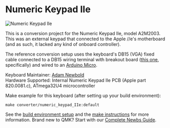 # Numeric Keypad IIe

![Numeric Keypad IIe](https://upload.wikimedia.org/wikipedia/commons/3/3b/Apple_Numeric_Keypad_IIe.jpg)

This is a conversion project for the Numeric Keypad IIe, model A2M2003. This was an external keypad that connected to the Apple //e's motherboard (and as such, it lacked any kind of onboard controller).

The reference conversion setup uses the keyboard's DB15 (VGA) fixed cable connected to a DB15 wiring terminal with breakout board ([this one](https://www.amazon.com/gp/product/B07437293Y/ref=ppx_yo_dt_b_asin_title_o02_s00?ie=UTF8&psc=1), specifically) and wired to an [Arduino Micro](https://store.arduino.cc/usa/arduino-micro).

Keyboard Maintainer: [Adam Newbold](https://github.com/newbold)  
Hardware Supported: Internal Numeric Keypad IIe PCB (Apple part 820.0081.c), ATmega32U4 microcontroller

Make example for this keyboard (after setting up your build environment):

    make converter/numeric_keypad_IIe:default

See the [build environment setup](https://docs.qmk.fm/#/getting_started_build_tools) and the [make instructions](https://docs.qmk.fm/#/getting_started_make_guide) for more information. Brand new to QMK? Start with our [Complete Newbs Guide](https://docs.qmk.fm/#/newbs).

